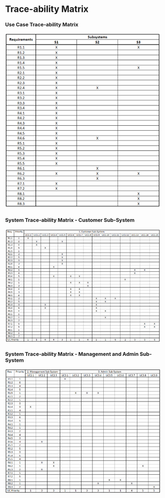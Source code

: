 # Trace-ability Matrix

### Use Case Trace-ability Matrix
![Use Case Diagram - Customer Sub-System](../../assets/UCD1.png)

### System Trace-ability Matrix - Customer Sub-System
![Use Case Diagram - Customer Sub-System](../../assets/UCD2.1.png)

### System Trace-ability Matrix - Management and Admin Sub-System
![Use Case Diagram - Customer Sub-System](../../assets/UCD2.2.png)